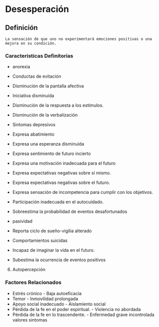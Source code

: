# Desesperación
## Definición
	La sensación de que uno no experimentará emociones positivas o una mejora en su condición.

### Caracteristicas Definitorias
- anorexia   
- Conductas de evitación   
- Disminución de la pantalla 
afectiva   
- Iniciativa disminuida   
- Disminución de la respuesta a los 
estímulos.   
- Disminución de la verbalización   
- Sintomas depresivos   
- Expresa abatimiento   
- Expresa una esperanza 
disminuida   
- Expresa sentimiento de futuro 
incierto   
- Expresa una motivación 
inadecuada para el futuro   
- Expresa expectativas negativas 
sobre sí mismo.   
 
 
 
 
- Expresa expectativas negativas 
sobre el futuro.   
- Expresa sensación de 
incompetencia para cumplir con 
los objetivos.   
- Participación inadecuada en el 
autocuidado.   
- Sobreestima la probabilidad de 
eventos desafortunados   
- pasividad   
- Reporta ciclo de sueño-vigilia 
alterado   
- Comportamientos suicidas   
- Incapaz de imaginar la vida 
en el futuro.   
- Subestima la ocurrencia de 
eventos positivos   
 
 
 
 
 
 
 
6. Autopercepción

### Factores Relacionados
- Estrés crónico  - Baja autoeficacia  
- Temor  - Inmovilidad prolongada  
- Apoyo social inadecuado  - Aislamiento social  
- Pérdida de la fe en el poder 
espiritual.  - Violencia no abordada  
- Pérdida de la fe en lo trascendente.  - Enfermedad grave 
incontrolada  
 valores   sintomas

